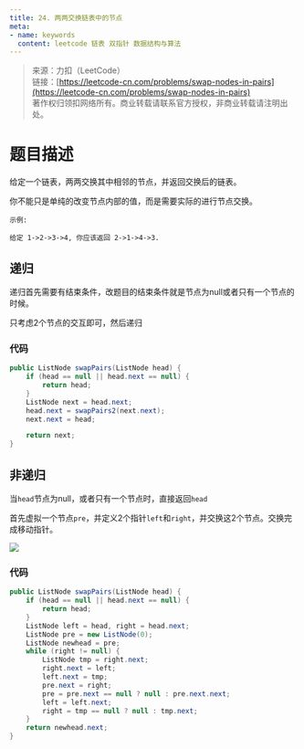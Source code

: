```yaml
---
title: 24. 两两交换链表中的节点
meta:
- name: keywords
  content: leetcode 链表 双指针 数据结构与算法
---
```


> 来源：力扣（LeetCode）  
链接：[https://leetcode-cn.com/problems/swap-nodes-in-pairs](https://leetcode-cn.com/problems/swap-nodes-in-pairs)  
著作权归领扣网络所有。商业转载请联系官方授权，非商业转载请注明出处。

# 题目描述
给定一个链表，两两交换其中相邻的节点，并返回交换后的链表。

你不能只是单纯的改变节点内部的值，而是需要实际的进行节点交换。

```
示例:

给定 1->2->3->4, 你应该返回 2->1->4->3.
```

## 递归

递归首先需要有结束条件，改题目的结束条件就是节点为null或者只有一个节点的时候。

只考虑2个节点的交互即可，然后递归

### 代码
```java
public ListNode swapPairs(ListNode head) {
    if (head == null || head.next == null) {
        return head;
    }
    ListNode next = head.next;
    head.next = swapPairs2(next.next);
    next.next = head;

    return next;
}
```

## 非递归
当`head`节点为null，或者只有一个节点时，直接返回`head`

首先虚拟一个节点`pre`，并定义2个指针`left`和`right`，并交换这2个节点。交换完成移动指针。

![](/img/leetcode-15.gif)

### 代码
```java
public ListNode swapPairs(ListNode head) {
    if (head == null || head.next == null) {
        return head;
    }
    ListNode left = head, right = head.next;
    ListNode pre = new ListNode(0);
    ListNode newhead = pre;
    while (right != null) {
        ListNode tmp = right.next;
        right.next = left;
        left.next = tmp;
        pre.next = right;
        pre = pre.next == null ? null : pre.next.next;
        left = left.next;
        right = tmp == null ? null : tmp.next;
    }
    return newhead.next;
}
```